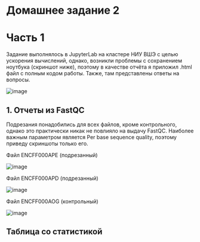 # Домашнее задание 2

# Часть 1

Задание выполнялось в JupyterLab на кластере НИУ ВШЭ с целью ускорения вычислений, однако, возникли проблемы с сохранением ноутбука (скриншот ниже), поэтому в качестве отчёта я приложил .html файл с полным кодом работы. Также, там представлены ответы на вопросы.

![image](https://user-images.githubusercontent.com/60858323/157748593-8f982b5c-ac8c-4af7-a71f-93f41a24e077.png)


## 1. Отчеты из FastQC

Подрезания понадобились для всех файлов, кроме контрольного, однако это практически никак не повлияло на выдачу FastQC. Наиболее важным параметром является Per base sequence quality, поэтому приведу скриншоты только его.

Файл ENCFF000APE (подрезанный)

![image](https://user-images.githubusercontent.com/60858323/157748870-e6530b5d-7562-4cbd-8c3d-b35fe0f804b5.png)

Файл ENCFF000APD (подрезанный)

![image](https://user-images.githubusercontent.com/60858323/157748993-3b0f1b1f-1d9c-41c8-9631-3208c4b50445.png)

Файл ENCFF000AOG (контрольный)

![image](https://user-images.githubusercontent.com/60858323/157749133-e1b52f12-7ac2-4ebe-9199-a48b1a73152f.png)

## Таблица со статистикой
